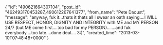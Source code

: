  {
   "id": "490621664307104",
   "post_id": "462493170453287_490612267641377",
   "from_name": "Pete Daoust",
   "message": "anyway, fuk it...thats it thats all I swear an oath saying....I WILL USE RESPECT, HONOR, DIGNITY AND INTEGRITY with ME and MY PERSON 24/7 (but ME come first....too bad for my PERSON).......and fuk everybody....too late....done deal....  3:)",
   "created_time": "2013-03-10T07:48:48+0000"
 }
